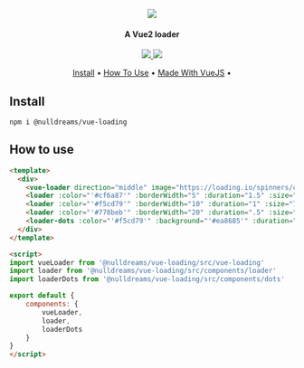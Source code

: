 <p align="center">
  <img src="./logo.png">
</p>
<h4 align="center">A Vue2 loader</h4>
<p align="center">
	
  <a href="https://github.com/nulldreams/vue-loading/issues">
      <img src="https://img.shields.io/codeclimate/issues/github/me-and/mdf.svg">
  </a>

  <a href="http://makeapullrequest.com">
      <img src="https://img.shields.io/badge/PRs-welcome-brightgreen.svg?style=flat-square">
  </a>
    
</p>
<p align="center">
  <a href="#install">Install</a> •
  <a href="#how-to-use">How To Use</a> •
  <a href="https://madewithvuejs.com/vue-loading">Made With VueJS</a> •
</p>

## Install
`npm i @nulldreams/vue-loading`

## How to use
```html
<template>
  <div>
    <vue-loader direction="middle" image="https://loading.io/spinners/coolors/lg.palette-rotating-ring-loader.gif" text="Loading..." text-color="#786fa6" />
    <loader :color="'#cf6a87'" :borderWidth="5" :duration="1.5" :size="25" :background="'#f5cd79'" />
    <loader :color="'#f5cd79'" :borderWidth="10" :duration="1" :size="70" :background="'#778beb'" />
    <loader :color="'#778beb'" :borderWidth="20" :duration=".5" :size="100" :background="'#cf6a87'" />
    <loader-dots :color="'#f5cd79'" :background="'#ea8685'" :duration="1" :size="15" />
  </div>
</template>

<script>
import vueLoader from '@nulldreams/vue-loading/src/vue-loading'
import loader from '@nulldreams/vue-loading/src/components/loader'
import loaderDots from '@nulldreams/vue-loading/src/components/dots'

export default {
    components: {
        vueLoader,
        loader,
        loaderDots
    }
}
</script>
```
